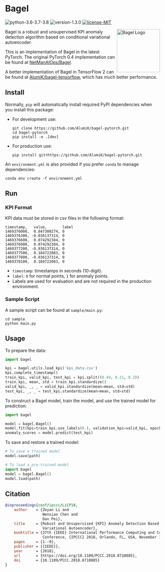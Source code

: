 # Bagel

![python-3.6-3.7-3.8](https://img.shields.io/badge/python-3.6%20%7C%203.7%20%7C%203.8-blue)
![version-1.3.0](https://img.shields.io/badge/version-1.3.0-blue)
[![license-MIT](https://img.shields.io/badge/license-MIT-green)](https://github.com/AlumiK/bagel-pytorch/blob/main/LICENSE)

<img width="140" alt="Bagel Logo" align="right" src="https://www.svgrepo.com/show/275681/bagel.svg"/>

Bagel is a robust and unsupervised KPI anomaly detection algorithm based on conditional variational autoencoder.

This is an implementation of Bagel in the latest PyTorch. The original PyTorch 0.4 implementation can be found at [NetManAIOps/Bagel](https://github.com/NetManAIOps/Bagel).

A better implementation of Bagel in TensorFlow 2 can be found at [AlumiK/bagel-tensorflow](https://github.com/AlumiK/bagel-tensorflow), which has much better performance.

## Install

Normally, `pip` will automatically install required PyPI dependencies when you install this package:

- For development use:
 
    ```
    git clone https://github.com/AlumiK/bagel-pytorch.git
    cd bagel-pytorch
    pip install -e .[dev]
    ```

- For production use:

    ```
    pip install git+https://github.com/AlumiK/bagel-pytorch.git
    ```

An `environment.yml` is also provided if you prefer `conda` to manage dependencies:

```
conda env create -f environment.yml
```

## Run

### KPI Format

KPI data must be stored in csv files in the following format:

```
timestamp,   value,       label
1469376000,  0.847300274, 0
1469376300, -0.036137314, 0
1469376600,  0.074292384, 0
1469376900,  0.074292384, 0
1469377200, -0.036137314, 0
1469377500,  0.184722083, 0
1469377800, -0.036137314, 0
1469378100,  0.184722083, 0
```

- `timestamp`: timestamps in seconds (10-digit).
- `label`: `0` for normal points, `1` for anomaly points.
- Labels are used for evaluation and are not required in the production environment. 

### Sample Script

A sample script can be found at `sample/main.py`:

```
cd sample
python main.py
```

## Usage

To prepare the data:

```python
import bagel

kpi = bagel.utils.load_kpi('kpi_data.csv')
kpi.complete_timestamp()
train_kpi, valid_kpi, test_kpi = kpi.split((0.49, 0.21, 0.3))
train_kpi, mean, std = train_kpi.standardize()
valid_kpi, _, _ = valid_kpi.standardize(mean=mean, std=std)
test_kpi, _, _ = test_kpi.standardize(mean=mean, std=std)
```

To construct a Bagel model, train the model, and use the trained model for prediction:

```python
import bagel

model = bagel.Bagel()
model.fit(kpi=train_kpi.use_labels(0.), validation_kpi=valid_kpi, epochs=EPOCHS)
anomaly_scores = model.predict(test_kpi)
```

To save and restore a trained model:

```python
# To save a trained model
model.save(path)

# To load a pre-trained model
import bagel
model = bagel.Bagel()
model.load(path)
```

## Citation

```bibtex
@inproceedings{conf/ipccc/LiCP18,
    author    = {Zeyan Li and
                 Wenxiao Chen and
                 Dan Pei},
    title     = {Robust and Unsupervised {KPI} Anomaly Detection Based on Conditional
                 Variational Autoencoder},
    booktitle = {37th {IEEE} International Performance Computing and Communications
                 Conference, {IPCCC} 2018, Orlando, FL, USA, November 17-19, 2018},
    pages     = {1--9},
    publisher = {{IEEE}},
    year      = {2018},
    url       = {https://doi.org/10.1109/PCCC.2018.8710885},
    doi       = {10.1109/PCCC.2018.8710885}
}
```
